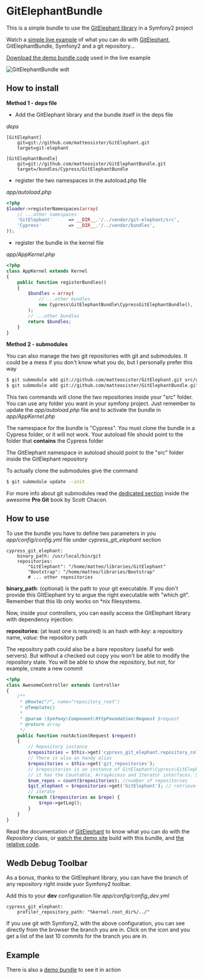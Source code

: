 # GitElephantBundle #

This is a simple bundle to use the [GitElephant library](https://github.com/matteosister/GitElephant) in a Symfony2 project

Watch a [simple live example](http://gitelephant.cypresslab.net/) of what you can do with [GitElephant](https://github.com/matteosister/GitElephant), GitElephantBundle, Symfony2 and a git repository...

[Download the demo bundle code](https://github.com/matteosister/GitElephantDemoBundle) used in the live example

![GitElephantBundle wdt](https://github.com/matteosister/GitElephantBundle/raw/master/preview.png)


How to install
--------------

**Method 1 - deps file**

- Add the GitElephant library and the bundle itself in the deps file

*deps*

    [GitElephant]
        git=git://github.com/matteosister/GitElephant.git
        target=git-elephant

    [GitElephantBundle]
        git=git://github.com/matteosister/GitElephantBundle.git
        target=/bundles/Cypress/GitElephantBundle

- register the two namespaces in the autoload.php file

*app/autoload.php*

``` php
<?php
$loader->registerNamespaces(array(
    // ...other namespaces
    'GitElephant'      => __DIR__.'/../vendor/git-elephant/src',
    'Cypress'          => __DIR__.'/../vendor/bundles',
));
```

- register the bundle in the kernel file

*app/AppKernel.php*

``` php
<?php
class AppKernel extends Kernel
{
    public function registerBundles()
    {
        $bundles = array(
            // ...other bundles
            new Cypress\GitElephantBundle\CypressGitElephantBundle(),
        );
        // ...other bundles
        return $bundles;
    }
}
```

**Method 2 - submodules**

You can also manage the two git repositories with git and submodules. It could be a mess if you don't know what you do, but I personally prefer this way

``` bash
$ git submodule add git://github.com/matteosister/GitElephant.git src/git-elephant
$ git submodule add git://github.com/matteosister/GitElephantBundle.git src/Cypress/GitElephantBundle
```

This two commands will clone the two repositories inside your "src" folder. You can use any folder you want in your symfony project. Just remember to update the *app/autoload.php* file and to activate the bundle in *app/AppKernel.php*

The namespace for the bundle is "Cypress". You must clone the bundle in a Cypress folder, or it will not work. Your autoload file should point to the folder that **contains** the Cypress folder

The GitElephant namespace in autoload should point to the "src" folder inside the GitElephant repository

To actually clone the submodules give the command

``` bash
$ git submodule update --init
```

For more info about git submodules read the [dedicated section](http://progit.org/book/ch6-6.html) inside the awesome **Pro Git** book by Scott Chacon.

How to use
----------

To use the bundle you have to define two parameters in you *app/config/config.yml* file under *cypress_git_elephant* section

    cypress_git_elephant:
        binary_path: /usr/local/bin/git
        repositories:
            "GitElephant": "/home/matteo/libraries/GitElephant"
            "Bootstrap": "/home/matteo/libraries/Bootstrap"
            # ... other repositories

**binary_path**: (optional) is the path to your git executable. If you don't provide this GItElephant try to argue the right executable with "which git". Remember that this lib only works on *nix filesystems.

Now, inside your controllers, you can easily access the GitElephant library with dependency injection:

**repositories**: (at least one is required) is an hash with *key*: a repository name, *value*: the repository path

The repository path could also be a bare repository (useful for web servers). But without a checked out copy you won't be able to modify the repository state. You will be able to show the repository, but not, for example, create a new commit

``` php
<?php
class AwesomeController extends Controller
{
    /**
     * @Route("/", name="repository_root")
     * @Template()
     *
     * @param \Symfony\Component\HttpFoundation\Request $request
     * @return array
     */
    public function rootAction(Request $request)
    {
        // Repository instance
        $repositories = $this->get('cypress_git_elephant.repository_collection');
        // There is also an handy alias
        $repositories = $this->get('git_repositories');
        // $repositories is an instance of GitElephant\Cypress\GitElephantBundle\Collection\GitElephantRepositoryCollection
        // it has the Countable, ArrayAccess and Iterator interfaces. So you can do:
        $num_repos = count($repositories); //number of repositories
        $git_elephant = $repositories->get('GitElephant'); // retrieve a Repository instance by its name (defined in config.yml)
        // iterate
        foreach ($repositories as $repo) {
            $repo->getLog();
        }
    }
}
```

Read the documentation of [GitElephant](https://github.com/matteosister/GitElephant) to know what you can do with the *Repository* class, or [watch the demo site](http://gitelephant.cypresslab.net/) build with this bundle, and [the relative code](https://github.com/matteosister/GitElephantDemoBundle).

Wedb Debug Toolbar
------------------

As a bonus, thanks to the GitElephant library, you can have the branch of any repository right inside yuor Symfony2 toolbar.

Add this to your **dev** configuration file *app/config/config_dev.yml*

    cypress_git_elephant:
        profiler_repository_path: "%kernel.root_dir%/../"

If you use git with Symfony2, with the above configuration, you can see directly from the browser the branch you are in. Click on the icon and you get a list of the last 10 commits for the branch you are in.

Example
-------

There is also a [demo bundle](https://github.com/matteosister/GitElephantDemoBundle) to see it in action